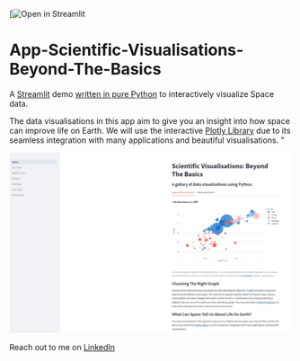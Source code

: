 [![Open in Streamlit](https://natnew-app---scientific-visualisations-beyond-the-b-home-sry8wj.streamlit.app/)

# App-Scientific-Visualisations-Beyond-The-Basics

A [Streamlit](https://streamlit.io) demo [written in pure Python](https://github.com/streamlit/demo-uber-nyc-pickups/blob/main/streamlit_app.py) to interactively visualize Space data.

The data visualisations in this app aim to give you an insight into how space can improve life on Earth. We will use the interactive [Plotly Library](https://plotly.com/python/) due to its seamless integration with many applications and beautiful visualisations. "

![Final App Animation](https://github.com/natnew/App---Scientific-Visualisations-Beyond-The-Basics/blob/main/App.JPG)

Reach out to me on [LinkedIn](https://www.linkedin.com/in/natasha-newbold/)

